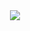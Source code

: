 <div align="center">
<img src="https://user-images.githubusercontent.com/70611621/209597344-851a3e41-9529-45b6-8917-c744513e3695.png"/>
</div>


